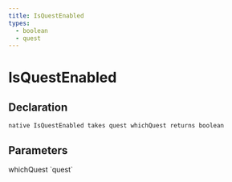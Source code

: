 ```yaml
---
title: IsQuestEnabled
types:
  - boolean
  - quest
---
```


# IsQuestEnabled

## Declaration

```
native IsQuestEnabled takes quest whichQuest returns boolean
```

## Parameters
<dl>
  <dt>whichQuest `quest`</dt>
  <dd></dd>
</dl>